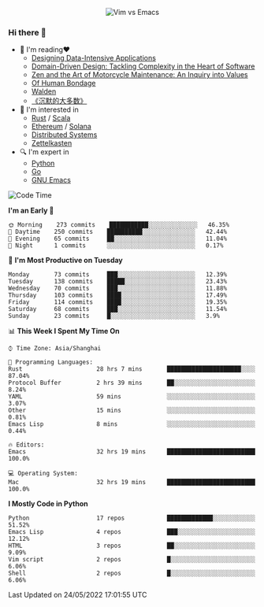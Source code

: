 <p align="center">
    <img src="https://gist.githubusercontent.com/coldnight/e696baffb094e71c96cb302118878eae/raw/40ea5053a6f66cc65f90f437e4173497da225958/banner.gif" alt="Vim vs Emacs" />
</p>

### Hi there 👋

- 📖 I'm reading❤️
    + [Designing Data-Intensive Applications](https://www.oreilly.com/library/view/designing-data-intensive-applications/9781491903063/)
    + [Domain-Driven Design: Tackling Complexity in the Heart of Software](https://www.dddcommunity.org/book/evans_2003/)
    + [Zen and the Art of Motorcycle Maintenance: An Inquiry into Values](https://en.wikipedia.org/wiki/Zen_and_the_Art_of_Motorcycle_Maintenance)
    + [Of Human Bondage](https://en.wikipedia.org/wiki/Of_Human_Bondage)
    + [Walden](https://en.wikipedia.org/wiki/Walden)
    + [《沉默的大多数》](https://en.wikipedia.org/wiki/Silent_majority)
- 🌱 I'm interested in
    + [Rust](https://www.rust-lang.org/) / [Scala](https://www.scala-lang.org/)
    + [Ethereum](https://ethereum.org/en/) / [Solana](https://solana.com/)
	+ [Distributed Systems](https://www.linuxzen.com/notes/topics/20200320174417_%E5%88%86%E5%B8%83%E5%BC%8F/)
	+ [Zettelkasten](https://www.linuxzen.com/notes/notes/20220120080920-slip_box/)
- 🔍 I'm expert in
    + [Python](https://www.python.org/)
    + [Go](https://go.dev/)
    + [GNU Emacs](https://www.gnu.org/software/emacs/)

<!--START_SECTION:waka-->
![Code Time](http://img.shields.io/badge/Code%20Time-0%20secs-blue)

**I'm an Early 🐤** 

```text
🌞 Morning    273 commits    ███████████░░░░░░░░░░░░░░   46.35% 
🌆 Daytime    250 commits    ██████████░░░░░░░░░░░░░░░   42.44% 
🌃 Evening    65 commits     ██░░░░░░░░░░░░░░░░░░░░░░░   11.04% 
🌙 Night      1 commits      ░░░░░░░░░░░░░░░░░░░░░░░░░   0.17%

```
📅 **I'm Most Productive on Tuesday** 

```text
Monday       73 commits     ███░░░░░░░░░░░░░░░░░░░░░░   12.39% 
Tuesday      138 commits    █████░░░░░░░░░░░░░░░░░░░░   23.43% 
Wednesday    70 commits     ███░░░░░░░░░░░░░░░░░░░░░░   11.88% 
Thursday     103 commits    ████░░░░░░░░░░░░░░░░░░░░░   17.49% 
Friday       114 commits    ████░░░░░░░░░░░░░░░░░░░░░   19.35% 
Saturday     68 commits     ███░░░░░░░░░░░░░░░░░░░░░░   11.54% 
Sunday       23 commits     █░░░░░░░░░░░░░░░░░░░░░░░░   3.9%

```


📊 **This Week I Spent My Time On** 

```text
⌚︎ Time Zone: Asia/Shanghai

💬 Programming Languages: 
Rust                     28 hrs 7 mins       █████████████████████░░░░   87.04% 
Protocol Buffer          2 hrs 39 mins       ██░░░░░░░░░░░░░░░░░░░░░░░   8.24% 
YAML                     59 mins             ░░░░░░░░░░░░░░░░░░░░░░░░░   3.07% 
Other                    15 mins             ░░░░░░░░░░░░░░░░░░░░░░░░░   0.81% 
Emacs Lisp               8 mins              ░░░░░░░░░░░░░░░░░░░░░░░░░   0.44%

🔥 Editors: 
Emacs                    32 hrs 19 mins      █████████████████████████   100.0%

💻 Operating System: 
Mac                      32 hrs 19 mins      █████████████████████████   100.0%

```

**I Mostly Code in Python** 

```text
Python                   17 repos            █████████████░░░░░░░░░░░░   51.52% 
Emacs Lisp               4 repos             ███░░░░░░░░░░░░░░░░░░░░░░   12.12% 
HTML                     3 repos             ██░░░░░░░░░░░░░░░░░░░░░░░   9.09% 
Vim script               2 repos             █░░░░░░░░░░░░░░░░░░░░░░░░   6.06% 
Shell                    2 repos             █░░░░░░░░░░░░░░░░░░░░░░░░   6.06%

```



 Last Updated on 24/05/2022 17:01:55 UTC
<!--END_SECTION:waka-->
